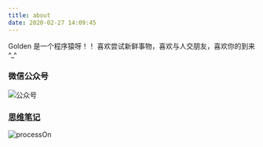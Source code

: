 ```yaml
---
title: about
date: 2020-02-27 14:09:45
---
```


Golden 是一个程序猿呀！！
喜欢尝试新鲜事物，喜欢与人交朋友，喜欢你的到来^\_^

### 微信公众号

![公众号](https://zhao520a1a.github.io/about/index/qrCode.png)

### [思维笔记](https://www.processon.com/u/5ab9cb2de4b018c271cab8d4/profile)

![processOn](https://zhao520a1a.github.io/about/index/processOn.png)
